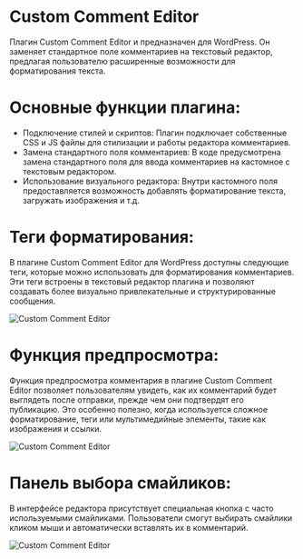 # Custom Comment Editor
Плагин Custom Comment Editor и предназначен для WordPress. Он заменяет стандартное поле комментариев на текстовый редактор, предлагая пользователю расширенные возможности для форматирования текста.
# Основные функции плагина:
- Подключение стилей и скриптов: Плагин подключает собственные CSS и JS файлы для стилизации и работы редактора комментариев.
- Замена стандартного поля комментариев: В коде предусмотрена замена стандартного поля для ввода комментариев на кастомное с текстовым редактором.
- Использование визуального редактора: Внутри кастомного поля предоставляется возможность добавлять форматирование текста, загружать изображения и т.д.

# Теги форматирования:
В плагине Custom Comment Editor для WordPress доступны следующие теги, которые можно использовать для форматирования комментариев. Эти теги встроены в текстовый редактор плагина и позволяют создавать более визуально привлекательные и структурированные сообщения.

![Custom Comment Editor](https://i.imgur.com/I7HddJo.png)

# Функция предпросмотра:
Функция предпросмотра комментария в плагине Custom Comment Editor позволяет пользователям увидеть, как их комментарий будет выглядеть после отправки, прежде чем они подтвердят его публикацию. Это особенно полезно, когда используется сложное форматирование, теги или мультимедийные элементы, такие как изображения и ссылки.

![Custom Comment Editor](https://i.imgur.com/zFMiRQq.png)

# Панель выбора смайликов:
В интерфейсе редактора присутствует специальная кнопка с часто используемыми смайликами. Пользователи смогут выбирать смайлики кликом мыши и автоматически вставлять их в комментарий.

![Custom Comment Editor](https://i.imgur.com/W2WqTQR.png)
